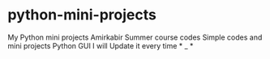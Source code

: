 # python-mini-projects
My Python mini projects 
Amirkabir Summer course codes
Simple codes and mini projects
Python GUI
I will Update it every time * _ *
